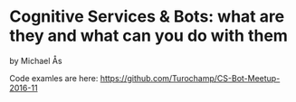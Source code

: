 # Cognitive Services & Bots: what are they and what can you do with them

by Michael Ås

Code examles are here: https://github.com/Turochamp/CS-Bot-Meetup-2016-11

